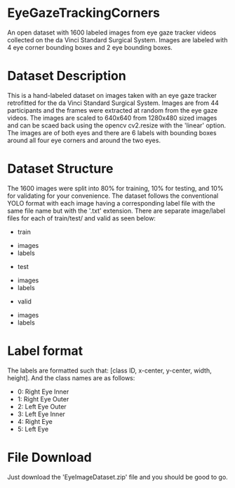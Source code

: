 # EyeGazeTrackingCorners
An open dataset with 1600 labeled images from eye gaze tracker videos collected on the da Vinci Standard Surgical System. Images are labeled with 4 eye corner bounding boxes and 2 eye bounding boxes.

# Dataset Description
This is a hand-labeled dataset on images taken with an eye gaze tracker retrofitted for the da Vinci Standard Surgical System. Images are from 44 participants and the frames were extracted at random from the eye gaze videos. The images are scaled to 640x640 from 1280x480 sized images and can be scaed back using the opencv cv2.resize with the 'linear' option. The images are of both eyes and there are 6 labels with bounding boxes around all four eye corners and around the two eyes.

# Dataset Structure
The 1600 images were split into 80% for training, 10% for testing, and 10% for validating for your convenience. The dataset follows the conventional YOLO format with each image having a corresponding label file with the same file name but with the '.txt' extension. There are separate image/label files for each of train/test/ and valid as seen below:
- train
* images
* labels
- test
* images
* labels
- valid
* images
* labels

# Label format
The labels are formatted such that: [class ID, x-center, y-center, width, height]. And the class names are as follows:
- 0: Right Eye Inner
- 1: Right Eye Outer
- 2: Left Eye Outer
- 3: Left Eye Inner
- 4: Right Eye
- 5: Left Eye
# File Download
Just download the 'EyeImageDataset.zip' file and you should be good to go.

